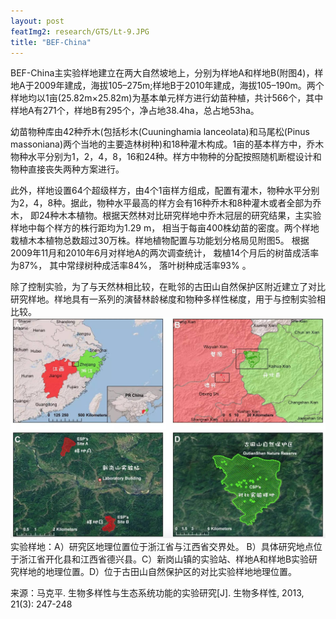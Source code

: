 ```yaml
---
layout: post
featImg2: research/GTS/Lt-9.JPG
title: "BEF-China"
---
```

BEF-China主实验样地建立在两大自然坡地上，分别为样地A和样地B(附图4)，样地A于2009年建成，海拔105–275m;样地B于2010年建成，海拔105–190m。两个样地均以1亩(25.82m×25.82m)为基本单元样方进行幼苗种植，共计566个，其中样地A有271个，样地B有295个，净占地38.4ha，总占地53ha。

幼苗物种库由42种乔木(包括杉木(Cuuninghamia lanceolata)和马尾松(Pinus massoniana)两个当地的主要造林树种)和18种灌木构成。1亩的基本样方中，乔木物种水平分别为1，2，4，8，16和24种。样方中物种的分配按照随机断棍设计和物种直接丧失两种方案进行。

此外，样地设置64个超级样方，由4个1亩样方组成，配置有灌木，物种水平分别为2，4，8种。据此，物种水平最高的样方会有16种乔木和8种灌木或者全部为乔木， 即24种木本植物。根据天然林对比研究样地中乔木冠层的研究结果，主实验样地中每个样方的株行距均为1.29 m， 相当于每亩400株幼苗的密度。两个样地栽植木本植物总数超过30万株。样地植物配置与功能划分格局见附图5。 根据2009年11月和2010年6月对样地A的两次调查统计， 栽植14个月后的树苗成活率为87%， 其中常绿树种成活率84%， 落叶树种成活率93% 。

除了控制实验，为了与天然林相比较，在毗邻的古田山自然保护区附近建立了对比研究样地。样地具有一系列的演替林龄梯度和物种多样性梯度，用于与控制实验相比较。
![map](/assets/research/map.jpg)
实验样地：A）研究区地理位置位于浙江省与江西省交界处。 B）具体研究地点位于浙江省开化县和江西省德兴县。C）新岗山镇的实验站、样地A和样地B实验研究样地的地理位置。D）位于古田山自然保护区的对比实验样地地理位置。

来源：马克平. 生物多样性与生态系统功能的实验研究[J]. 生物多样性, 2013, 21(3): 247-248
